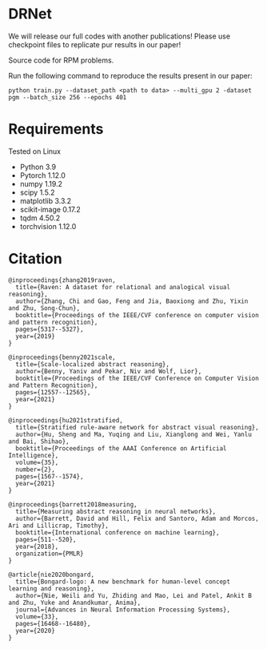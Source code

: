 # DRNet
We will release our full codes with another publications! Please use checkpoint files to replicate pur results in our paper!

Source code for RPM problems. 

Run the following command to reproduce the results present in our paper:
```
python train.py --dataset_path <path to data> --multi_gpu 2 -dataset pgm --batch_size 256 --epochs 401
```
# Requirements
Tested on Linux
- Python 3.9
- Pytorch 1.12.0
- numpy 1.19.2
- scipy 1.5.2
- matplotlib 3.3.2
- scikit-image 0.17.2
- tqdm 4.50.2
- torchvision 1.12.0

# Citation
```
@inproceedings{zhang2019raven,
  title={Raven: A dataset for relational and analogical visual reasoning},
  author={Zhang, Chi and Gao, Feng and Jia, Baoxiong and Zhu, Yixin and Zhu, Song-Chun},
  booktitle={Proceedings of the IEEE/CVF conference on computer vision and pattern recognition},
  pages={5317--5327},
  year={2019}
}

@inproceedings{benny2021scale,
  title={Scale-localized abstract reasoning},
  author={Benny, Yaniv and Pekar, Niv and Wolf, Lior},
  booktitle={Proceedings of the IEEE/CVF Conference on Computer Vision and Pattern Recognition},
  pages={12557--12565},
  year={2021}
}

@inproceedings{hu2021stratified,
  title={Stratified rule-aware network for abstract visual reasoning},
  author={Hu, Sheng and Ma, Yuqing and Liu, Xianglong and Wei, Yanlu and Bai, Shihao},
  booktitle={Proceedings of the AAAI Conference on Artificial Intelligence},
  volume={35},
  number={2},
  pages={1567--1574},
  year={2021}
}

@inproceedings{barrett2018measuring,
  title={Measuring abstract reasoning in neural networks},
  author={Barrett, David and Hill, Felix and Santoro, Adam and Morcos, Ari and Lillicrap, Timothy},
  booktitle={International conference on machine learning},
  pages={511--520},
  year={2018},
  organization={PMLR}
}

@article{nie2020bongard,
  title={Bongard-logo: A new benchmark for human-level concept learning and reasoning},
  author={Nie, Weili and Yu, Zhiding and Mao, Lei and Patel, Ankit B and Zhu, Yuke and Anandkumar, Anima},
  journal={Advances in Neural Information Processing Systems},
  volume={33},
  pages={16468--16480},
  year={2020}
}
```
